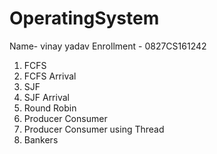 # OperatingSystem
Name- vinay yadav
Enrollment - 0827CS161242

1. FCFS
2. FCFS Arrival
3. SJF
4. SJF Arrival
5. Round Robin
6. Producer Consumer
7. Producer Consumer using Thread
8. Bankers
